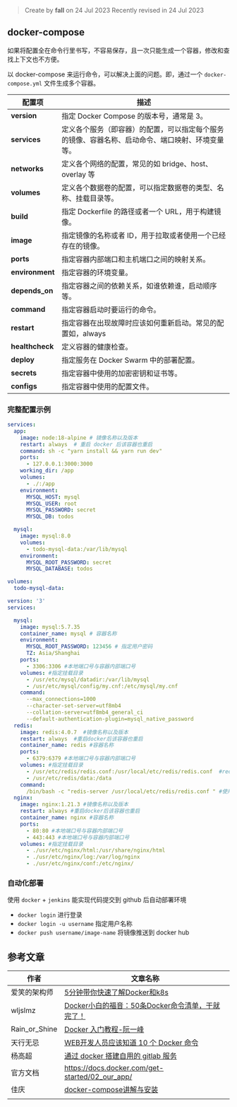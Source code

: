 > Create by **fall** on 24 Jul 2023
> Recently revised in 24 Jul 2023

## docker-compose

如果将配置全在命令行里书写，不容易保存，且一次只能生成一个容器，修改和查找上下文也不方便。

以 docker-compose 来运行命令，可以解决上面的问题。即，通过一个 `docker-compose.yml` 文件生成多个容器。

| **配置项**      | **描述**                                                     |
| --------------- | ------------------------------------------------------------ |
| **version**     | 指定 Docker Compose 的版本号，通常是 3。                     |
| **services**    | 定义各个服务（即容器）的配置，可以指定每个服务的镜像、容器名称、启动命令、端口映射、环境变量等。 |
| **networks**    | 定义各个网络的配置，常见的如 bridge、host、overlay 等        |
| **volumes**     | 定义各个数据卷的配置，可以指定数据卷的类型、名称、挂载目录等。 |
| **build**       | 指定 Dockerfile 的路径或者一个 URL，用于构建镜像。           |
| **image**       | 指定镜像的名称或者 ID，用于拉取或者使用一个已经存在的镜像。  |
| **ports**       | 指定容器内部端口和主机端口之间的映射关系。                   |
| **environment** | 指定容器的环境变量。                                         |
| **depends_on**  | 指定容器之间的依赖关系，如谁依赖谁，启动顺序等。             |
| **command**     | 指定容器启动时要运行的命令。                                 |
| **restart**     | 指定容器在出现故障时应该如何重新启动。常见的配置如，always   |
| **healthcheck** | 定义容器的健康检查。                                         |
| **deploy**      | 指定服务在 Docker Swarm 中的部署配置。                       |
| **secrets**     | 指定容器中使用的加密密钥和证书等。                           |
| **configs**     | 指定容器中使用的配置文件。                                   |

### 完整配置示例

```yml
services:
  app:
    image: node:18-alpine # 镜像名称以及版本
    restart: always  # 重启 docker 后该容器也重启
    command: sh -c "yarn install && yarn run dev"
    ports:
      - 127.0.0.1:3000:3000
    working_dir: /app
    volumes:
      - ./:/app
    environment:
      MYSQL_HOST: mysql
      MYSQL_USER: root
      MYSQL_PASSWORD: secret
      MYSQL_DB: todos

  mysql:
    image: mysql:8.0
    volumes:
      - todo-mysql-data:/var/lib/mysql
    environment:
      MYSQL_ROOT_PASSWORD: secret
      MYSQL_DATABASE: todos

volumes:
  todo-mysql-data:
```



```yaml
version: '3'
services:

  mysql:
    image: mysql:5.7.35 
    container_name: mysql # 容器名称
    environment:
      MYSQL_ROOT_PASSWORD: 123456 # 指定用户密码
      TZ: Asia/Shanghai
    ports:
      - 3306:3306 #本地端口号与容器内部端口号
    volumes: #指定挂载目录
      - /usr/etc/mysql/datadir:/var/lib/mysql
      - /usr/etc/mysql/config/my.cnf:/etc/mysql/my.cnf
    command: 
      --max_connections=1000
      --character-set-server=utf8mb4
      --collation-server=utf8mb4_general_ci
      --default-authentication-plugin=mysql_native_password
  redis:
    image: redis:4.0.7  #镜像名称以及版本
    restart: always  #重启docker后该容器也重启
    container_name: redis #容器名称
    ports:
      - 6379:6379 #本地端口号与容器内部端口号
    volumes: #指定挂载目录
      - /usr/etc/redis/redis.conf:/usr/local/etc/redis/redis.conf  #redis.conf文件和data目录分别映射了主机的redis.conf文件和主机的data目录
      - /usr/etc/redis/data:/data
    command:
      /bin/bash -c "redis-server /usr/local/etc/redis/redis.conf " #使用command可以覆盖容器启动后默认执行的命令。这里启动执行指定的redis.conf文件
  nginx:
    image: nginx:1.21.3 #镜像名称以及版本
    restart: always #重启docker后该容器也重启
    container_name: nginx #容器名称
    ports:
      - 80:80 #本地端口号与容器内部端口号
      - 443:443 #本地端口号与容器内部端口号
    volumes: #指定挂载目录
      - ./usr/etc/nginx/html:/usr/share/nginx/html
      - ./usr/etc/nginx/log:/var/log/nginx
      - ./usr/etc/nginx/conf:/etc/nginx/
```




### 自动化部署

使用 `docker` + `jenkins` 能实现代码提交到 github 后自动部署环境

- `docker login` 进行登录
- `docker login -u username` 指定用户名称
- `docker push username/image-name` 将镜像推送到 docker hub 

## 参考文章

| 作者          | 文章名称                                                     |
| ------------- | ------------------------------------------------------------ |
| 爱笑的架构师  | [5分钟带你快速了解Docker和k8s](https://juejin.cn/post/6913568633813729294) |
| wljslmz       | [Docker小白的福音：50条Docker命令清单，干就完了！](https://juejin.cn/post/7127082572399509511) |
| Rain_or_Shine | [Docker 入门教程-阮一峰](https://juejin.cn/post/6844903561432662023) |
| 天行无忌      | [WEB开发人员应该知道 10 个 Docker 命令](https://juejin.cn/post/7188341548692537402) |
| 杨高超        | [通过 docker 搭建自用的 gitlab 服务](https://juejin.cn/post/6844903544496062472) |
| 官方文档      | https://docs.docker.com/get-started/02_our_app/              |
| 佳庆          | [docker-compose讲解与安装](https://juejin.cn/post/7220730324752859195) |
|               |                                                              |

